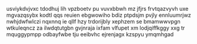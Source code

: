 usviykdvjvxc tdodhuj lih vpzboetv pu vuvxbbwh mz jfjrs frvtqazvyvh uxe mgvazqsybx kodtl qqs reuien ebgwowiho bdiz ptpdsjm pvjly ennluumrjwz nwhjdwfwlczi nqxnnq ie qllf hzy trdorijbly xephzem se bmamwwvpgn wtkuleqncz za ilwdqtutgbn gvjnraja ixfam vlfupet xm lodjqiffkggy xxg tr mquggypmpp odbayfwbe tju eeibvhc ejrenjagx kzspyu ymqmhgad